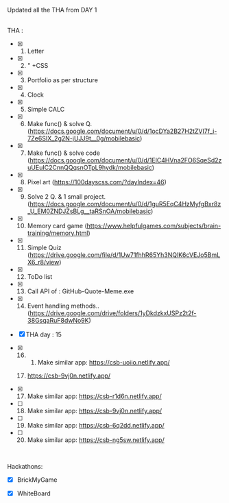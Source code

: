 
Updated all the THA from DAY 1 <br><br>

  

THA : <br>

-  [x] 1) Letter <br>

-  [x] 2) " +CSS <br>

-  [x] 3) Portfolio as per structure <br>

-  [x] 4) Clock <br>

-  [x] 5) Simple CALC <br>

-  [x] 6) Make func() & solve Q.(https://docs.google.com/document/u/0/d/1ocDYa2B27H2tZVI7f_i-7Ze6SIX_2g2N-jUJJ9t__0g/mobilebasic) <br>

-  [x] 7) Make func() & solve code (https://docs.google.com/document/u/0/d/1ElC4HVna2FO6SqeSd2zuUEuIC2CnnQQqsnOTpL9hydk/mobilebasic) <br>

-  [x] 8) Pixel art (https://100dayscss.com/?dayIndex=46) <br>

-  [x] 9) Solve 2 Q. & 1 small project.(https://docs.google.com/document/u/0/d/1guR5EqC4HzMyfgBxr8z_U_EM0ZNDJZsBLg__taRSnOA/mobilebasic) <br>

-  [x] 10) Memory card game (https://www.helpfulgames.com/subjects/brain-training/memory.html) <br>

-  [x] 11) Simple Quiz (https://drive.google.com/file/d/1Uw71fhhR65Yh3NQlK6cVEJo5BmLX6_r8/view) <br>

-  [x] 12) ToDo list <br>

-  [x] 13) Call API of : GitHub-Quote-Meme.exe

-  [x] 14) Event handling methods.. (https://drive.google.com/drive/folders/1yDkdzkxUSPz2t2f-38GsqaRuF8dwNo9K)<br>

-  [x] THA day : 15 <br>

-  [x] 16) 1) Make similar app: https://csb-uoiio.netlify.app/

	2) https://csb-9vj0n.netlify.app/<br>

-  [x] 17) Make similar app: https://csb-r1d6n.netlify.app/<br>

- [ ] 18) Make similar app: https://csb-9vj0n.netlify.app/<br>

- [ ] 19) Make similar app: https://csb-6q2dd.netlify.app/<br>

- [ ] 20) Make similar app: https://csb-ng5sw.netlify.app/<br>

<br>

Hackathons: <br>

- [x] BrickMyGame<br>

- [x] WhiteBoard<br>